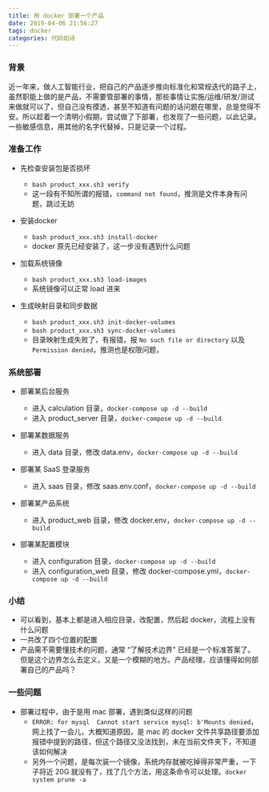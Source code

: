 ```yaml
---
title: 用 docker 部署一个产品
date: 2019-04-06 21:56:27
tags: docker
categories: 代码如诗
---
```


### 背景

近一年来，做人工智能行业，把自己的产品逐步推向标准化和常规迭代的路子上，虽然职能上做的是产品，不需要管部署的事情，那些事情让实施/运维/研发/测试来做就可以了，但自己没有摸透，甚至不知道有问题的话问题在哪里，总是觉得不安。所以趁着一个清明小假期，尝试做了下部署，也发现了一些问题，以此记录。一些敏感信息，用其他的名字代替掉，只是记录一个过程。



### 准备工作


- 先检查安装包是否损坏
  - `bash product_xxx.sh3 verify`
  - 这一段有不知所谓的报错，`command not found`，推测是文件本身有问题，跳过无妨


- 安装docker
  - `bash product_xxx.sh3 install-docker`
  - docker 原先已经安装了，这一步没有遇到什么问题


- 加载系统镜像
  - `bash product_xxx.sh3 load-images`
  - 系统镜像可以正常 load 进来


- 生成映射目录和同步数据
  - `bash product_xxx.sh3 init-docker-volumes`
  - `bash product_xxx.sh3 sync-docker-volumes`
  - 目录映射生成失败了，有报错，报 `No such file or directory` 以及 `Permission denied`，推测也是权限问题，



### 系统部署

- 部署某后台服务
  - 进入 calculation 目录，`docker-compose up -d --build`
  - 进入 product_server 目录，`docker-compose up -d --build`

- 部署某数据服务
  - 进入 data 目录，修改 data.env，`docker-compose up -d --build`

- 部署某 SaaS 登录服务
  - 进入 saas 目录，修改 saas.env.conf，`docker-compose up -d --build`

- 部署某产品系统
  - 进入 product_web 目录，修改 docker.env，`docker-compose up -d --build`

- 部署某配置模块
  - 进入 configuration 目录，`docker-compose up -d --build`
  - 进入 configuration_web 目录，修改 docker-compose.yml，`docker-compose up -d --build`



### 小结

- 可以看到，基本上都是进入相应目录，改配置，然后起 docker，流程上没有什么问题
- 一共改了四个位置的配置
- 产品需不需要懂技术的问题，通常 “了解技术边界” 已经是一个标准答案了。但是这个边界怎么去定义，又是一个模糊的地方。产品经理，应该懂得如何部署自己的产品吗？



### 一些问题

- 部署过程中，由于是用 mac 部署，遇到类似这样的问题
  - `ERROR: for mysql  Cannot start service mysql: b'Mounts denied`，网上找了一会儿，大概知道原因，是 mac 的 docker 文件共享路径要添加报错中提到的路径，但这个路径又没法找到，未在当前文件夹下，不知道该如何解决
  - 另外一个问题，是每次装一个镜像，系统内存就被吃掉得非常严重，一下子将近 20G 就没有了，找了几个方法，用这条命令可以处理。`docker system prune -a`